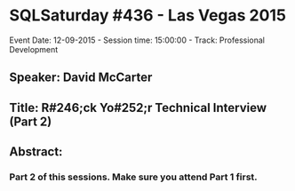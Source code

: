 # SQLSaturday #436 - Las Vegas 2015
Event Date: 12-09-2015 - Session time: 15:00:00 - Track: Professional Development
## Speaker: David McCarter
## Title: R#246;ck Yo#252;r Technical Interview (Part 2)
## Abstract:
### Part 2 of this sessions. Make sure you attend Part 1 first.
